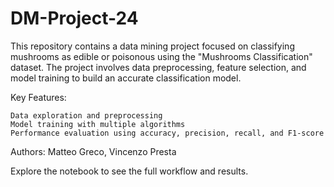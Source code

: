 # DM-Project-24
This repository contains a data mining project focused on classifying mushrooms as edible or poisonous using the "Mushrooms Classification" dataset. The project involves data preprocessing, feature selection, and model training to build an accurate classification model.

Key Features:

    Data exploration and preprocessing
    Model training with multiple algorithms
    Performance evaluation using accuracy, precision, recall, and F1-score

Authors: Matteo Greco, Vincenzo Presta

Explore the notebook to see the full workflow and results.
